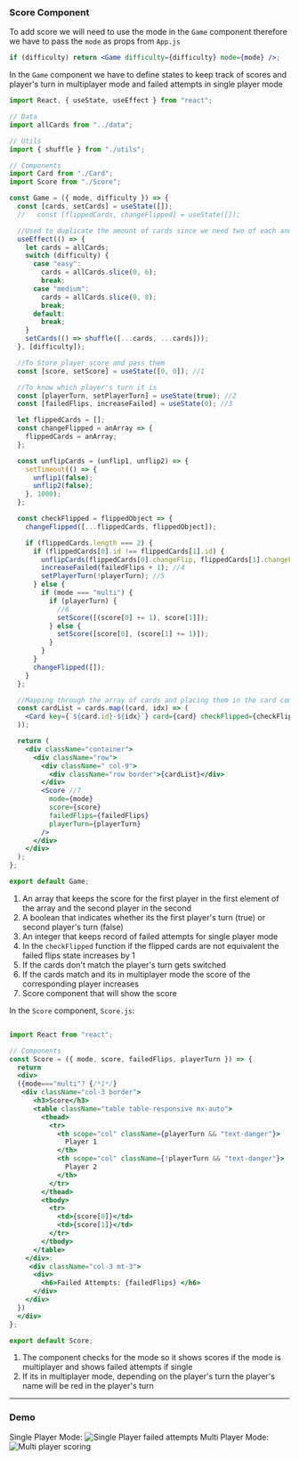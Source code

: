 ### Score Component

To add score we will need to use the mode in the `Game` component therefore we have to pass the `mode` as props from `App.js`

```jsx
if (difficulty) return <Game difficulty={difficulty} mode={mode} />;
```

In the `Game` component we have to define states to keep track of scores and player's turn in multiplayer mode and failed attempts in single player mode

```jsx
import React, { useState, useEffect } from "react";

// Data
import allCards from "../data";

// Utils
import { shuffle } from "./utils";

// Components
import Card from "./Card";
import Score from "./Score";

const Game = ({ mode, difficulty }) => {
  const [cards, setCards] = useState([]);
  //   const [flippedCards, changeFlipped] = useState([]);

  //Used to duplicate the amount of cards since we need two of each and shuffle them using the function defined at the top
  useEffect(() => {
    let cards = allCards;
    switch (difficulty) {
      case "easy":
        cards = allCards.slice(0, 6);
        break;
      case "medium":
        cards = allCards.slice(0, 8);
        break;
      default:
        break;
    }
    setCards(() => shuffle([...cards, ...cards]));
  }, [difficulty]);

  //To Store player score and pass them
  const [score, setScore] = useState([0, 0]); //1

  //To know which player's turn it is
  const [playerTurn, setPlayerTurn] = useState(true); //2
  const [failedFlips, increaseFailed] = useState(0); //3

  let flippedCards = [];
  const changeFlipped = anArray => {
    flippedCards = anArray;
  };

  const unflipCards = (unflip1, unflip2) => {
    setTimeout(() => {
      unflip1(false);
      unflip2(false);
    }, 1000);
  };

  const checkFlipped = flippedObject => {
    changeFlipped([...flippedCards, flippedObject]);

    if (flippedCards.length === 2) {
      if (flippedCards[0].id !== flippedCards[1].id) {
        unflipCards(flippedCards[0].changeFlip, flippedCards[1].changeFlip);
        increaseFailed(failedFlips + 1); //4
        setPlayerTurn(!playerTurn); //5
      } else {
        if (mode === "multi") {
          if (playerTurn) {
            //6
            setScore([(score[0] += 1), score[1]]);
          } else {
            setScore([score[0], (score[1] += 1)]);
          }
        }
      }
      changeFlipped([]);
    }
  };

  //Mapping through the array of cards and placing them in the card component
  const cardList = cards.map((card, idx) => (
    <Card key={`${card.id}-${idx}`} card={card} checkFlipped={checkFlipped} />
  ));

  return (
    <div className="container">
      <div className="row">
        <div className=" col-9">
          <div className="row border">{cardList}</div>
        </div>
        <Score //7
          mode={mode}
          score={score}
          failedFlips={failedFlips}
          playerTurn={playerTurn}
        />
      </div>
    </div>
  );
};

export default Game;
```

1. An array that keeps the score for the first player in the first element of the array and the second player in the second
2. A boolean that indicates whether its the first player's turn (true) or second player's turn (false)
3. An integer that keeps record of failed attempts for single player mode
4. In the `checkFlipped` function if the flipped cards are not equivalent the failed flips state increases by 1
5. If the cards don't match the player's turn gets switched
6. If the cards match and its in multiplayer mode the score of the corresponding player increases
7. Score component that will show the score

In the `Score` component, `Score.js`:

```jsx

import React from "react";

// Components
const Score = ({ mode, score, failedFlips, playerTurn }) => {
  return
  <div>
  ({mode==="multi"? {/*1*/}
   <div className="col-3 border">
      <h3>Score</h3>
      <table className="table table-responsive mx-auto">
        <thead>
          <tr>
            <th scope="col" className={playerTurn && "text-danger"}>
              Player 1
            </th>
            <th scope="col" className={!playerTurn && "text-danger"}>
              Player 2
            </th>
          </tr>
        </thead>
        <tbody>
          <tr>
            <td>{score[0]}</td>
            <td>{score[1]}</td>
          </tr>
        </tbody>
      </table>
    </div>:
     <div className="col-3 mt-3">
      <div>
        <h6>Failed Attempts: {failedFlips} </h6>
      </div>
    </div>
  })
  </div>
};

export default Score;


```

1. The component checks for the mode so it shows scores if the mode is multiplayer and shows failed attempts if single
2. If its in multiplayer mode, depending on the player's turn the player's name will be red in the player's turn

---

### Demo

Single Player Mode:
![Single Player failed attempts](https://imgur.com/AArTmYS.png)
Multi Player Mode:
![Multi player scoring](https://imgur.com/vKXM5Dr.png)
